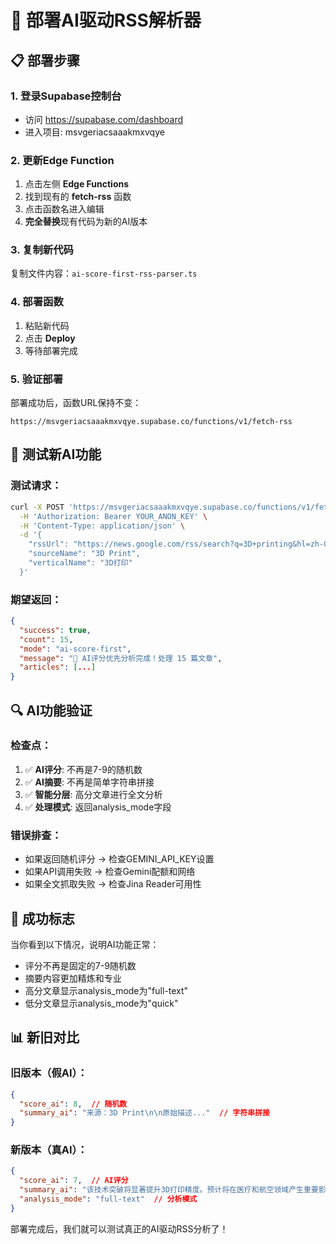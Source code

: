 # 🚀 部署AI驱动RSS解析器

## 📋 部署步骤

### 1. 登录Supabase控制台
- 访问 https://supabase.com/dashboard
- 进入项目: msvgeriacsaaakmxvqye

### 2. 更新Edge Function
1. 点击左侧 **Edge Functions**
2. 找到现有的 **fetch-rss** 函数
3. 点击函数名进入编辑
4. **完全替换**现有代码为新的AI版本

### 3. 复制新代码
复制文件内容：`ai-score-first-rss-parser.ts`

### 4. 部署函数
1. 粘贴新代码
2. 点击 **Deploy** 
3. 等待部署完成

### 5. 验证部署
部署成功后，函数URL保持不变：
```
https://msvgeriacsaaakmxvqye.supabase.co/functions/v1/fetch-rss
```

## 🧪 测试新AI功能

### 测试请求：
```bash
curl -X POST 'https://msvgeriacsaaakmxvqye.supabase.co/functions/v1/fetch-rss' \
  -H 'Authorization: Bearer YOUR_ANON_KEY' \
  -H 'Content-Type: application/json' \
  -d '{
    "rssUrl": "https://news.google.com/rss/search?q=3D+printing&hl=zh-CN&gl=CN&ceid=CN:zh-Hans",
    "sourceName": "3D Print",
    "verticalName": "3D打印"
  }'
```

### 期望返回：
```json
{
  "success": true,
  "count": 15,
  "mode": "ai-score-first",
  "message": "🚀 AI评分优先分析完成！处理 15 篇文章",
  "articles": [...]
}
```

## 🔍 AI功能验证

### 检查点：
1. ✅ **AI评分**: 不再是7-9的随机数
2. ✅ **AI摘要**: 不再是简单字符串拼接  
3. ✅ **智能分层**: 高分文章进行全文分析
4. ✅ **处理模式**: 返回analysis_mode字段

### 错误排查：
- 如果返回随机评分 → 检查GEMINI_API_KEY设置
- 如果API调用失败 → 检查Gemini配额和网络
- 如果全文抓取失败 → 检查Jina Reader可用性

## 🎯 成功标志

当你看到以下情况，说明AI功能正常：
- 评分不再是固定的7-9随机数
- 摘要内容更加精炼和专业
- 高分文章显示analysis_mode为"full-text"
- 低分文章显示analysis_mode为"quick"

## 📊 新旧对比

### 旧版本（假AI）：
```json
{
  "score_ai": 8,  // 随机数
  "summary_ai": "来源：3D Print\n\n原始描述..."  // 字符串拼接
}
```

### 新版本（真AI）：
```json
{
  "score_ai": 7,  // AI评分
  "summary_ai": "该技术突破将显著提升3D打印精度。预计将在医疗和航空领域产生重要影响。市场反应积极。",  // AI生成摘要
  "analysis_mode": "full-text"  // 分析模式
}
```

部署完成后，我们就可以测试真正的AI驱动RSS分析了！